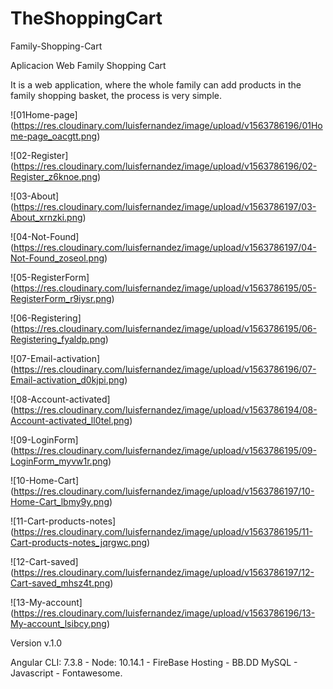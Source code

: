 # TheShoppingCart

Family-Shopping-Cart

Aplicacion Web Family Shopping Cart

It is a web application, where the whole family can add products in the family shopping basket, the process is very simple.

![01Home-page]
(https://res.cloudinary.com/luisfernandez/image/upload/v1563786196/01Home-page_oacgtt.png)

![02-Register]
(https://res.cloudinary.com/luisfernandez/image/upload/v1563786196/02-Register_z6knoe.png)

![03-About]
(https://res.cloudinary.com/luisfernandez/image/upload/v1563786197/03-About_xrnzki.png)

![04-Not-Found]
(https://res.cloudinary.com/luisfernandez/image/upload/v1563786197/04-Not-Found_zoseol.png)

![05-RegisterForm]
(https://res.cloudinary.com/luisfernandez/image/upload/v1563786195/05-RegisterForm_r9iysr.png)

![06-Registering]
(https://res.cloudinary.com/luisfernandez/image/upload/v1563786195/06-Registering_fyaldp.png)

![07-Email-activation]
(https://res.cloudinary.com/luisfernandez/image/upload/v1563786196/07-Email-activation_d0kjpi.png)

![08-Account-activated]
(https://res.cloudinary.com/luisfernandez/image/upload/v1563786194/08-Account-activated_ll0tel.png)

![09-LoginForm]
(https://res.cloudinary.com/luisfernandez/image/upload/v1563786195/09-LoginForm_myvw1r.png)

![10-Home-Cart]
(https://res.cloudinary.com/luisfernandez/image/upload/v1563786197/10-Home-Cart_lbmy9y.png)

![11-Cart-products-notes]
(https://res.cloudinary.com/luisfernandez/image/upload/v1563786195/11-Cart-products-notes_jqrgwc.png)

![12-Cart-saved]
(https://res.cloudinary.com/luisfernandez/image/upload/v1563786197/12-Cart-saved_mhsz4t.png)

![13-My-account]
(https://res.cloudinary.com/luisfernandez/image/upload/v1563786196/13-My-account_lsibcy.png)

Version v.1.0

Angular CLI: 7.3.8 - Node: 10.14.1 - FireBase Hosting - BB.DD MySQL - Javascript - Fontawesome.


